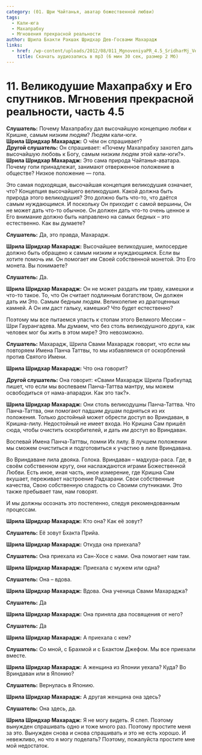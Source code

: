 ```yaml
---
category: (01. Шри Чайтанья, аватар божественной любви)
tags:
  - Кали-юга
  - Махапрабху
  - Мгновения прекрасной реальности
author: Шрила Бхакти Ракшак Шридхар Дев-Госвами Махарадж
links:
  - href: /wp-content/uploads/2012/08/011_MgnoveniyaPR_4.5_SridharMj_Velikodushiye_Mahaprabhu_i_Yego_sputnikov.mp3
    title: Скачать аудиозапись в mp3 (6 мин 30 сек, размер 2 Мб)
---
```


# 11. Великодушие Махапрабху и Его спутников. Мгновения прекрасной реальности, часть 4.5

**Слушатель:** Почему Махапрабху дал высочайшую концепцию любви к Кришне, самым низким людям? Людям кали-юги.\
**Шрила Шридхар Махарадж:** О чём он спрашивает?\
**Другой слушатель:** Он спрашивает: «Почему Махапрабху захотел дать высочайшую любовь к Богу, самым низким людям этой кали-юги?».\
**Шрила Шридхар Махарадж:** Это сама природа Чайтанья-аватара. Почему гопи принадлежат, занимают отверженное положение в обществе? Низкое положение — гопа.

Это самая подходящая, высочайшая концепция великодушия означает, что? Концепция высочайшего великодушия. Какой должна быть природа этого великодушия? Это должно быть что-то, что даётся самым нуждающимся. И поскольку Он приходит с самой вершины, Он не может дать что-то обычное. Он должен дать что-то очень ценное и Его внимание должно быть направлено на самых бедных – это естественно. Как вы думаете?

**Слушатель:** Да, это правда, Махарадж.

**Шрила Шридхар Махарадж:** Высочайшее великодушие, милосердие должно быть обращено к самым низким и нуждающимся. Если вы хотите помочь им. Он помогает им Своей собственной монетой. Это Его монета. Вы понимаете?

**Слушатель:** Да.

**Шрила Шридхар Махарадж:** Он не может раздать им траву, камешки и что-то такое. То, что Он считает подлинным богатством, Он должен дать им Это. Самым бедным людям. Великолепие из драгоценных камней. А Он им даст гальку, камешки? Что будет естественно?

Поэтому мы все пытаемся упасть к стопам этого Великого Мессии – Шри Гаурангадева. Мы думаем, что без столь великодушного друга, как человек мог бы жить в этом мире? Это невозможно.

**Слушатель:** Махарадж, Шрила Свами Махарадж говорит, что если мы повторяем Имена Панча Таттвы, то мы избавляемся от оскорблений против Святого Имени.

**Шрила Шридхар Махарадж:** Что она говорит?

**Другой слушатель:** Она говорит: «Свами Махарадж Шрила Прабхупад пишет, что если мы воспеваем Панча-Таттва мантру, мы можем освободиться от нама-апарадхи. Как это так?».

**Шрила Шридхар Махарадж:** Они столь великодушны Панча-Таттва. Что Панча-Таттва, они помогают падшим душам подняться из их положения. Только достойный может обрести доступ во Вриндаван, в Кришна-лилу. Недостойный не имеет входа. Но Кришна Сам пришёл сюда, чтобы очистить оскорбителей, и дать им доступ во Вриндаван.

Воспевай Имена Панча-Таттвы, помни Их лилу. В лучшем положении мы сможем очиститься и подготовиться к участию в лиле Вриндавана.

Во Вриндаване лила двояка. Голока. Вриндаван – мадхура-раса. Где, в своём собственном кругу, они наслаждаются играми Божественной Любви. Есть иное, иная часть, иное измерение, где Кришна Сам вкушает, переживает настроение Радхарани. Свои собственные качества, Свою собственную сладость со Своими спутниками. Это также пребывает там, нам говорят.

И мы должны осознать это постепенно, следуя рекомендованным процессам.

**Шрила Шридхар Махарадж:** Кто она? Как её зовут?

**Слушатель:** Её зовут Бхакта Прийа.

**Шрила Шридхар Махарадж:** Откуда она приехала?

**Слушатель:** Она приехала из Сан-Хосе с нами. Она помогает нам там.

**Шрила Шридхар Махарадж:** Приехала с мужем или одна?

**Слушатель:** Она – вдова.

**Шрила Шридхар Махарадж:** Вдова. Она ученица Свами Махараджа?

**Слушатель:** Да

**Шрила Шридхар Махарадж:** Она приняла два посвящения от него?

**Слушатель:** Да

**Шрила Шридхар Махарадж:** А приехала с кем?

**Слушатель:** Со мной, с Брахмой и с Бхактом Джефом. Мы все приехали вместе.

**Шрила Шридхар Махарадж:** А женщина из Японии уехала? Куда? Во Вриндаван или в Японию?

**Слушатель:** Вернулась в Японию.

**Шрила Шридхар Махарадж:** А другая женщина она здесь?

**Слушатель:** Она здесь, да.

**Шрила Шридхар Махарадж:** Я не могу видеть. Я слеп. Поэтому вынужден спрашивать одно и тоже много раз. Поэтому простите меня за это. Вынужден снова и снова спрашивать и это не есть хорошо. И невежливо, но что я могу поделать? Поэтому, пожалуйста простите мне мой недостаток.


